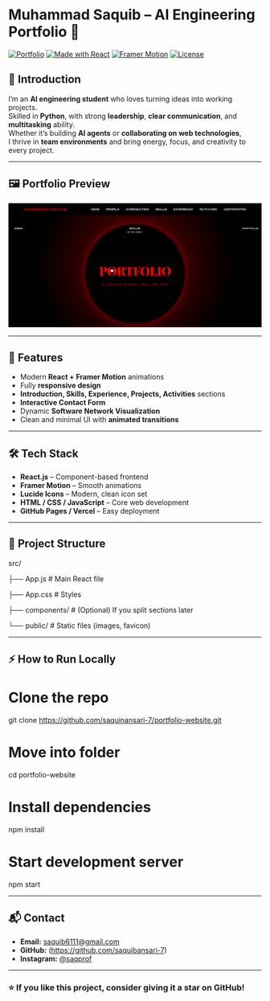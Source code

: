 
# Muhammad Saquib – AI Engineering Portfolio 🚀

[![Portfolio](https://img.shields.io/badge/Portfolio-Live-blue)](https://your-portfolio-link.com)
[![Made with React](https://img.shields.io/badge/React-18-blue?logo=react)](https://react.dev/)
[![Framer Motion](https://img.shields.io/badge/Animated-Framer--Motion-ff69b4)](https://www.framer.com/motion/)
[![License](https://img.shields.io/badge/license-MIT-green.svg)](LICENSE)

## 📌 Introduction
I’m an **AI engineering student** who loves turning ideas into working projects.  
Skilled in **Python**, with strong **leadership**, **clear communication**, and **multitasking** ability.  
Whether it’s building **AI agents** or **collaborating on web technologies**,  
I thrive in **team environments** and bring energy, focus, and creativity to every project.

---

## 🖼 Portfolio Preview
![Portfolio Screenshot](/public/port-screenshort.png) 

---

## 🚀 Features
- Modern **React + Framer Motion** animations  
- Fully **responsive design**  
- **Introduction, Skills, Experience, Projects, Activities** sections  
- **Interactive Contact Form**  
- Dynamic **Software Network Visualization**  
- Clean and minimal UI with **animated transitions**  

---

## 🛠 Tech Stack
- **React.js** – Component-based frontend  
- **Framer Motion** – Smooth animations  
- **Lucide Icons** – Modern, clean icon set  
- **HTML / CSS / JavaScript** – Core web development  
- **GitHub Pages / Vercel** – Easy deployment  

---

## 📂 Project Structure


src/

├── App.js      # Main React file

├── App.css     # Styles

├── components/ # (Optional) If you split sections later

└── public/     # Static files (images, favicon)



---

## ⚡ How to Run Locally

# Clone the repo
git clone https://github.com/saquinansari-7/portfolio-website.git

# Move into folder
cd portfolio-website

# Install dependencies
npm install

# Start development server
npm start


---

## 📬 Contact

* **Email:** [saquib6111@gmail.com](mailto:saquib6111@gmail.com)
* **GitHub:** (https://github.com/saquibansari-7)
* **Instagram:** [@saqprof](https://instagram.com/saqprof)

---

### ⭐ If you like this project, consider giving it a star on GitHub!

